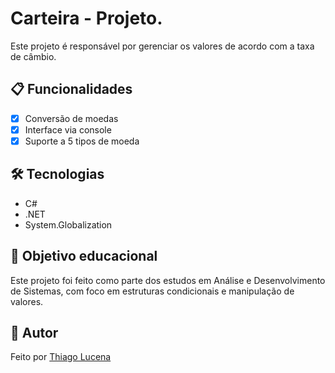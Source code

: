 # Carteira - Projeto.

Este projeto é responsável por gerenciar os valores de acordo com a taxa de câmbio.

## 📋 Funcionalidades

- [x] Conversão de moedas
- [x] Interface via console
- [x] Suporte a 5 tipos de moeda

## 🛠️ Tecnologias

- C#
- .NET
- System.Globalization

## 🧠 Objetivo educacional

Este projeto foi feito como parte dos estudos em Análise e Desenvolvimento de Sistemas, com foco em estruturas condicionais e manipulação de valores.

## 👤 Autor

Feito por [Thiago Lucena](https://github.com/thiagolucena1)